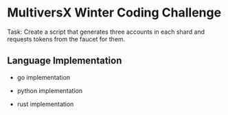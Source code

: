 # MultiversX Winter Coding Challenge 

Task: Create a script that generates three accounts in each shard and requests tokens from the faucet for them.

## Language Implementation

- go implementation

- python implementation

- rust implementation